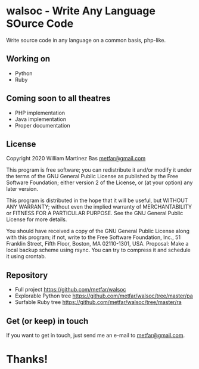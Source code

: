 # walsoc - Write Any Language SOurce Code

Write source code in any language on a common basis, php-like.

## Working on

- Python
- Ruby

## Coming soon to all theatres

- PHP implementation
- Java implementation
- Proper documentation


## License

  Copyright 2020 William Martinez Bas <metfar@gmail.com>

  This program is free software; you can redistribute it and/or modify
  it under the terms of the GNU General Public License as published by
  the Free Software Foundation; either version 2 of the License, or
  (at your option) any later version.
  
  This program is distributed in the hope that it will be useful,
  but WITHOUT ANY WARRANTY; without even the implied warranty of
  MERCHANTABILITY or FITNESS FOR A PARTICULAR PURPOSE.  See the
  GNU General Public License for more details.
  
  You should have received a copy of the GNU General Public License
  along with this program; if not, write to the Free Software
  Foundation, Inc., 51 Franklin Street, Fifth Floor, Boston,
  MA 02110-1301, USA.
  Proposal: Make a local backup scheme using rsync. You can try to compress it and schedule it using crontab. 

## Repository

  - Full project <https://github.com/metfar/walsoc>
  - Explorable Python tree <https://github.com/metfar/walsoc/tree/master/pa>
  - Surfable Ruby tree <https://github.com/metfar/walsoc/tree/master/ra>

## Get (or keep) in touch

If you want to get in touch, just send me an e-mail to <metfar@gmail.com>. 

# Thanks!

